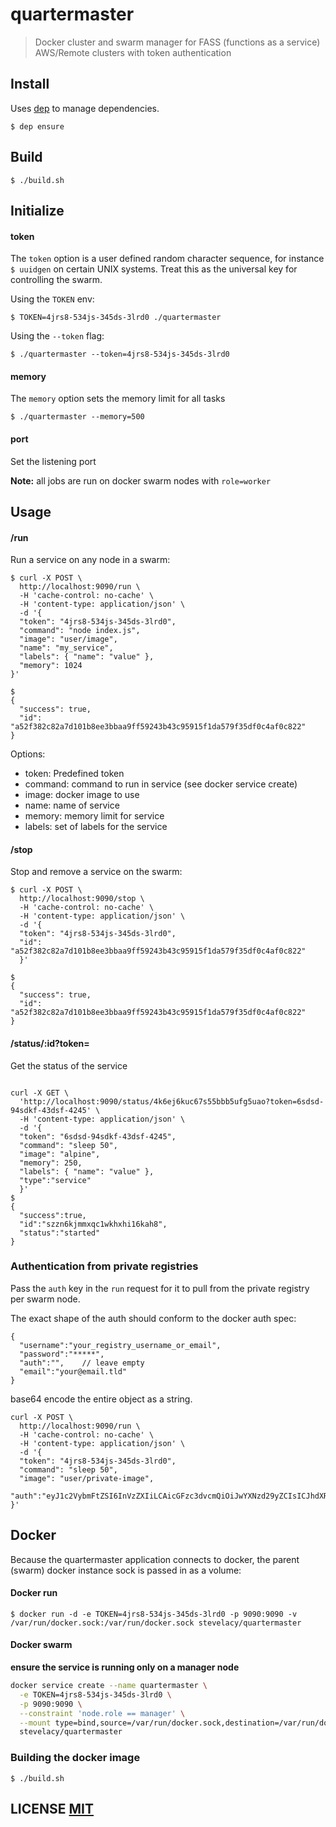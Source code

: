 # quartermaster

> Docker cluster and swarm manager for FASS (functions as a service) AWS/Remote clusters with token authentication

## Install

Uses [dep](https://github.com/golang/dep) to manage dependencies.

`$ dep ensure`


## Build

`$ ./build.sh`

## Initialize


#### token

The `token` option is a user defined random character sequence, for instance `$ uuidgen` on certain UNIX systems. Treat this as the universal key for controlling the swarm.

Using the `TOKEN` env:

`$ TOKEN=4jrs8-534js-345ds-3lrd0 ./quartermaster`

Using the `--token` flag:

`$ ./quartermaster --token=4jrs8-534js-345ds-3lrd0`

#### memory

The `memory` option sets the memory limit for all tasks

`$ ./quartermaster --memory=500`

#### port

Set the listening port

**Note:** all jobs are run on docker swarm nodes with `role=worker`


## Usage

#### /run

Run a service on any node in a swarm:

```curl
$ curl -X POST \
  http://localhost:9090/run \
  -H 'cache-control: no-cache' \
  -H 'content-type: application/json' \
  -d '{
  "token": "4jrs8-534js-345ds-3lrd0",
  "command": "node index.js",
  "image": "user/image",
  "name": "my_service",
  "labels": { "name": "value" },
  "memory": 1024
}'

$
{
  "success": true,
  "id": "a52f382c82a7d101b8ee3bbaa9ff59243b43c95915f1da579f35df0c4af0c822"
}
```

Options:
- token: Predefined token
- command: command to run in service (see docker service create)
- image: docker image to use
- name: name of service
- memory: memory limit for service
- labels: set of labels for the service

#### /stop

Stop and remove a service on the swarm:
```curl
$ curl -X POST \
  http://localhost:9090/stop \
  -H 'cache-control: no-cache' \
  -H 'content-type: application/json' \
  -d '{
  "token": "4jrs8-534js-345ds-3lrd0",
  "id": "a52f382c82a7d101b8ee3bbaa9ff59243b43c95915f1da579f35df0c4af0c822"
  }'

$
{
  "success": true,
  "id": "a52f382c82a7d101b8ee3bbaa9ff59243b43c95915f1da579f35df0c4af0c822"
}
```


#### /status/:id?token=<auth token>

Get the status of the service
```curl

curl -X GET \
  'http://localhost:9090/status/4k6ej6kuc67s55bbb5ufg5uao?token=6sdsd-94sdkf-43dsf-4245' \
  -H 'content-type: application/json' \
  -d '{
  "token": "6sdsd-94sdkf-43dsf-4245",
  "command": "sleep 50",
  "image": "alpine",
  "memory": 250,
  "labels": { "name": "value" },
  "type":"service"
  }'
$
{
  "success":true,
  "id":"szzn6kjmmxqc1wkhxhi16kah8",
  "status":"started"
}
```


### Authentication from private registries
Pass the `auth` key in the `run` request for it to pull from the private registry per swarm node.

The exact shape of the auth should conform to the docker auth spec:
```
{
  "username":"your_registry_username_or_email",
  "password":"*****",
  "auth":"",    // leave empty
  "email":"your@email.tld"
}
```
base64 encode the entire object as a string.

```curl
curl -X POST \
  http://localhost:9090/run \
  -H 'cache-control: no-cache' \
  -H 'content-type: application/json' \
  -d '{
  "token": "4jrs8-534js-345ds-3lrd0",
  "command": "sleep 50",
  "image": "user/private-image",
  "auth":"eyJ1c2VybmFtZSI6InVzZXIiLCAicGFzc3dvcmQiOiJwYXNzd29yZCIsICJhdXRoIjoiIiwgImVtYWlsIjoibmFtZUBleGFtcGxlLmNvbSJ9",
}'
```

## Docker

Because the quartermaster application connects to docker, the parent (swarm) docker instance sock is passed in as a volume:

#### Docker run
`$ docker run -d -e TOKEN=4jrs8-534js-345ds-3lrd0 -p 9090:9090 -v /var/run/docker.sock:/var/run/docker.sock stevelacy/quartermaster`

#### Docker swarm
**ensure the service is running only on a manager node**

```bash
docker service create --name quartermaster \
  -e TOKEN=4jrs8-534js-345ds-3lrd0 \
  -p 9090:9090 \
  --constraint 'node.role == manager' \
  --mount type=bind,source=/var/run/docker.sock,destination=/var/run/docker.sock \
  stevelacy/quartermaster
```

### Building the docker image

`$ ./build.sh`


## LICENSE [MIT](LICENSE)
